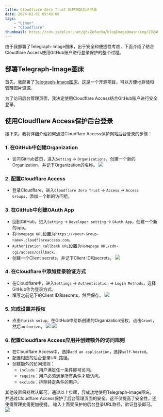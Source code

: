 ```yaml
---
title: Cloudflare Zero Trust 保护网站后台登录
date: 2024-02-01 09:49:00
tags:
    - "Linux"
    - "Cloudflare"
thumbnail: https://cdn.jsdelivr.net/gh/ZefanHu/blogImage@main/img/20240201100608.png
---
```


由于我部署了Telegraph-Image图床，出于安全和便捷性考虑，下面介绍了结合Cloudflare Access使用GitHub账户进行登录保护的整个过程。

## 部署Telegraph-Image图床

首先，我部署了[Telegraph-Image图床](https://github.com/cf-pages/Telegraph-Image)，这是一个开源项目，可以方便地存储和管理图片资源。

为了访问后台管理页面，我决定使用Cloudflare Access结合GitHub账户进行安全登录。

## 使用Cloudflare Access保护后台登录

接下来，我将详细介绍如何通过Cloudflare Access保护网站后台登录的步骤：

### 1. 在GitHub中创建Organization

- 访问GitHub首页，进入`Setting` -> `Organizations`，创建一个新的Organization，并记下Organization的名称。
  ![](https://cdn.jsdelivr.net/gh/ZefanHu/blogImage@main/img/20240201130600.png)

### 2. 配置Cloudflare Access

- 登录Cloudflare，进入`Cloudflare Zero Trust` -> `Access` -> `Access Groups`，添加一个新的访问组。

### 3. 在GitHub中创建OAuth App

- 回到GitHub，进入`Setting` -> `Developer setting` -> `OAuth App`，创建一个新的app。
- 将`Homepage URL`设置为`https://<your-Group-name>.cloudflareaccess.com`。
- `Authorization callback URL`设置为`Homepage URL/cdn-cgi/access/callback`。
- 创建一个Client secrets，并记下Client ID和secrets。
  ![](https://cdn.jsdelivr.net/gh/ZefanHu/blogImage@main/img/20240201102552.png)

### 4. 在Cloudflare中添加登录验证方式

- 在Cloudflare中，进入`Settings` -> `Authentication` -> `Login Methods`，选择GitHub作为登录方式。
- 填写之前记下的Client ID和secrets，然后保存。
  ![](https://cdn.jsdelivr.net/gh/ZefanHu/blogImage@main/img/20240201104326.png)

### 5. 完成设置并授权

- 点击`finish setup`，在GitHub中给新创建的Organization授权，点击`Grant`，然后`authorize`。
  ![](https://cdn.jsdelivr.net/gh/ZefanHu/blogImage@main/img/20240201131801.png)
  ![](https://cdn.jsdelivr.net/gh/ZefanHu/blogImage@main/img/20240201131832.png)

### 6. 配置Cloudflare Access应用并创建额外的访问规则

- 在Cloudflare Access中，选择`add an application`，选择`self-hosted`。
- 配置相应的后台登录URL路径。
- 创建额外的访问规则：
  - `include`：用户满足任一条件即可访问。
  - `require`：用户必须满足所有条件才能访问。
  - `exclude`：排除特定条件的用户。

其他设置保持默认即可。通过以上步骤，我成功地使用Telegraph-Image图床，并通过Cloudflare Access保护了后台管理页面的安全。这不仅提高了安全性，还使得管理变得更加便捷。
输入上面受保护的后台登录URL路径，验证登录即可。
![](https://cdn.jsdelivr.net/gh/ZefanHu/blogImage@main/img/20240201131350.png)